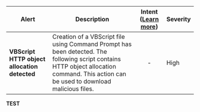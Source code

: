 |Alert|Description|Intent ([Learn more](#intentions))|Severity|
|----|----|:----:|--|
|**VBScript HTTP object allocation detected**|Creation of a VBScript file using Command Prompt has been detected. The following script contains HTTP object allocation command. This action can be used to download malicious files.|-|High|
**TEST**
